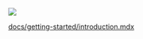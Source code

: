 [![](docs/getting-started/gutenberg.jpg)](docs/getting-started/introduction.mdx)

[docs/getting-started/introduction.mdx](docs/getting-started/introduction.mdx)

